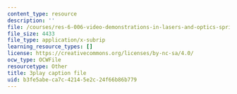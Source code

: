 ```yaml
---
content_type: resource
description: ''
file: /courses/res-6-006-video-demonstrations-in-lasers-and-optics-spring-2008/b3fe5abeca7c42145e2c24f66b86b779_goPg4-iVa1s.srt
file_size: 4433
file_type: application/x-subrip
learning_resource_types: []
license: https://creativecommons.org/licenses/by-nc-sa/4.0/
ocw_type: OCWFile
resourcetype: Other
title: 3play caption file
uid: b3fe5abe-ca7c-4214-5e2c-24f66b86b779
---
```

